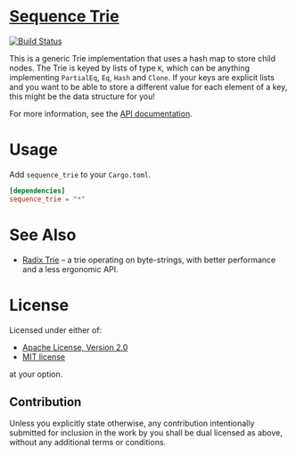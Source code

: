 [Sequence Trie][doc]
====

[![Build Status](https://travis-ci.org/michaelsproul/rust_sequence_trie.svg?branch=master)](https://travis-ci.org/michaelsproul/rust_sequence_trie)

This is a generic Trie implementation that uses a hash map to store child nodes. The Trie is keyed by lists of type `K`, which can be anything implementing `PartialEq`, `Eq`, `Hash` and `Clone`. If your keys are explicit lists and you want to be able to store a different value for each element of a key, this might be the data structure for you!

For more information, see the [API documentation][doc].

[doc]: https://docs.rs/sequence_trie/

# Usage

Add `sequence_trie` to your `Cargo.toml`.

```toml
[dependencies]
sequence_trie = "*"
```

# See Also
* [Radix Trie][radix-trie] – a trie operating on byte-strings, with better performance and a less ergonomic API.

[radix-trie]: https://github.com/michaelsproul/rust_radix_trie

# License

Licensed under either of:

 * [Apache License, Version 2.0](http://www.apache.org/licenses/LICENSE-2.0)
 * [MIT license](http://opensource.org/licenses/MIT)

at your option.

## Contribution

Unless you explicitly state otherwise, any contribution intentionally submitted
for inclusion in the work by you shall be dual licensed as above, without any
additional terms or conditions.
